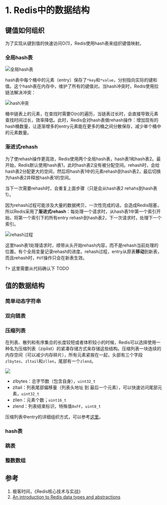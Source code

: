 # 1. Redis中的数据结构

## 键值如何组织

为了实现从键到值的快速访问O(1)，Redis使用hash表来组织键值映射。

### 全局hash表

![全局hash表](https://engineers-cool-1251518258.cos.ap-chengdu.myqcloud.com/redis_hashtable.png)

hash表中每个桶中的元素（entry）保存了`*key`和`*value`，分别指向实际的键和值。这个hash表在内存中，维护了所有的键值对。当hash冲突时，Redis使用拉链法解决冲突：

![hash冲突](https://engineers-cool-1251518258.cos.ap-chengdu.myqcloud.com/redis_hashtable_confict.png)

桶中链表上的元素，在查找时需要O(n)的遍历，当链表过长时，会直接导致元素查找时间过长，效率降低。此时，Redis会对hash表做rehash操作：增加现有的hash桶数量，让逐渐增多的entry元素能在更多的桶之间分散保存，减少单个桶中的元素数量。

### 渐进式rehash

为了使rehash操作更高效，Redis使用两个全局hash表，hash表1和hash表2。最开始，Redis默认使用hash表1，此时hash表2没有被分配空间。rehash时，会给hash表2分配更大的空间，然后将hash表1中的元素rehash到hash表2，最后切换为hash表2并释放hash表1的空间。

当下一次需要rehash时，会重复上面步骤（只是会从hash表2 rehahs到hash表1）。

因为rehash过程可能涉及大量的数据拷贝，一次性完成的话，会造成Redis阻塞，所以Redis采用了**渐进式rehash**：每处理一个请求时，从hash表1中第一个索引开始，将第一个索引下的所有entry rehash到hash表2，下一次请求时，处理下一个索引。

![rehash过程](https://engineers-cool-1251518258.cos.ap-chengdu.myqcloud.com/redis_hashtable_rehash.png)

这里hash表1处理请求时，顺带从头开始rehash内容，而不是rehash当前处理的位置。有个全局变量记录rehash的进度。rehash过程，entry从原表**移动**到新表，而且rehash时，`PUT`操作只会在新表生效。

?> 这里需要从代码确认下 TODO

## 值的数据结构

### 简单动态字符串

### 双向链表

### 压缩列表

在列表、散列和有序集合的长度较短或者体积较小的时候，Redis可以选择使用一种名为压缩列表（ziplist）的紧凑存储方式来存储这些结构。压缩列表一块连续的内存空间（可以减少内存碎片），所有元素紧挨在一起，头部有三个字段`zlbytes`、`zltail`和`zllen`，尾部有一个`zlend`。

![](https://engineers-cool-1251518258.cos.ap-chengdu.myqcloud.com/redis_zlist.png)

+ zlbytes：总字节数（包含自身），`uint32_t`
+ zltail：列表尾部偏移量（列表头地址 到 最后一个元素），可以快速访问尾部元素，`uint32_t`
+ zllen：元素个数；`uint16_t`
+ zlend：列表结束标识，特殊值`0xFF`，`uint8_t`

压缩列表中entry的详细组织方式，可以参考[这里](https://www.cnblogs.com/hunternet/p/11306690.html)。

### hash表

### 跳表

### 整数数组

## 参考

1. 极客时间，《Redis核心技术与实战》
2. [An introduction to Redis data types and abstractions](https://redis.io/topics/data-types-intro)
